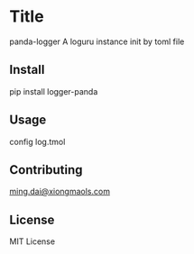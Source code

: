 # Title

panda-logger
A loguru instance init by toml file

## Install

pip install logger-panda

## Usage

config log.tmol

## Contributing

ming.dai@xiongmaols.com

## License

MIT License
